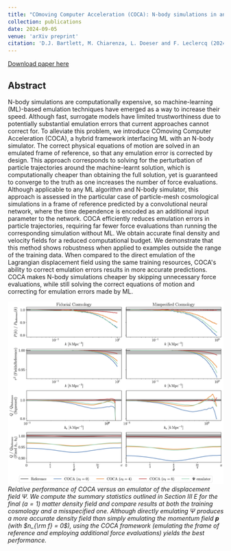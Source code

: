 ```yaml
---
title: "COmoving Computer Acceleration (COCA): N-body simulations in an emulated frame of reference"
collection: publications
date: 2024-09-05
venue: 'arXiv preprint'
citation: 'D.J. Bartlett, M. Chiarenza, L. Doeser and F. Leclercq (2024). &quot;COmoving Computer Acceleration (COCA): N-body simulations in an emulated frame of reference.&quot; <i>arXiv:2409.02154</i>.'
---
```


[Download paper here](https://arxiv.org/abs/2409.02154)

## Abstract
N-body simulations are computationally expensive, so machine-learning (ML)-based emulation techniques have emerged as a way to increase their speed. Although fast, surrogate models have limited trustworthiness due to potentially substantial emulation errors that current approaches cannot correct for. 
To alleviate this problem, we introduce COmoving Computer Acceleration (COCA), a hybrid framework interfacing ML with an N-body simulator. 
The correct physical equations of motion are solved in an emulated frame of reference, so that any emulation error is corrected by design. 
This approach corresponds to solving for the perturbation of particle trajectories around the machine-learnt solution, which is computationally cheaper than obtaining the full solution, yet is guaranteed to converge to the truth as one increases the number of force evaluations. 
Although applicable to any ML algorithm and N-body simulator, this approach is assessed in the particular case of particle-mesh cosmological simulations in a frame of reference predicted by a convolutional neural network, where the time dependence is encoded as an additional input parameter to the network. 
COCA efficiently reduces emulation errors in particle trajectories, requiring far fewer force evaluations than running the corresponding simulation without ML. 
We obtain accurate final density and velocity fields for a reduced computational budget. 
We demonstrate that this method shows robustness when applied to examples outside the range of the training data. When compared to the direct emulation of the Lagrangian displacement field using the same training resources, COCA's ability to correct emulation errors results in more accurate predictions. 
COCA makes N-body simulations cheaper by skipping unnecessary force evaluations, while still solving the correct equations of motion and correcting for emulation errors made by ML.

![coca_vs_x_emulator](/files/2024-09-05-coca.png)
*Relative performance of COCA versus an emulator of the displacement field $\Psi$. We compute the summary statistics outlined in Section III E for the final ($a=1$) matter density field and compare results at both the training cosmology and a misspecified one. Although directly emulating $\Psi$ produces a more accurate density field than simply emulating the momentum field $\textbf{p}$ (with $n_{\rm f} = 0$), using the COCA framework (emulating the frame of reference and employing additional force evaluations) yields the best performance.*
